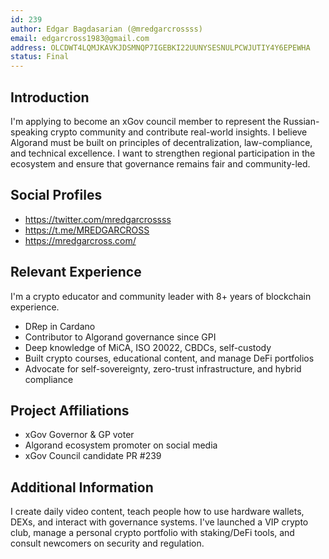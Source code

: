 ```yaml
---
id: 239
author: Edgar Bagdasarian (@mredgarcrossss)
email: edgarcross1983@gmail.com
address: OLCDWT4LQMJKAVKJDSMNQP7IGEBKI22UUNYSESNULPCWJUTIY4Y6EPEWHA
status: Final
---
```


## Introduction

I'm applying to become an xGov council member to represent the Russian-speaking crypto community and contribute real-world insights. I believe Algorand must be built on principles of decentralization, law-compliance, and technical excellence. I want to strengthen regional participation in the ecosystem and ensure that governance remains fair and community-led.

## Social Profiles

- https://twitter.com/mredgarcrossss
- https://t.me/MREDGARCROSS
- https://mredgarcross.com/

## Relevant Experience

I'm a crypto educator and community leader with 8+ years of blockchain experience.

- DRep in Cardano  
- Contributor to Algorand governance since GPI  
- Deep knowledge of MiCA, ISO 20022, CBDCs, self-custody  
- Built crypto courses, educational content, and manage DeFi portfolios  
- Advocate for self-sovereignty, zero-trust infrastructure, and hybrid compliance

## Project Affiliations

- xGov Governor & GP voter  
- Algorand ecosystem promoter on social media  
- xGov Council candidate PR #239

## Additional Information

I create daily video content, teach people how to use hardware wallets, DEXs, and interact with governance systems. I've launched a VIP crypto club, manage a personal crypto portfolio with staking/DeFi tools, and consult newcomers on security and regulation.
